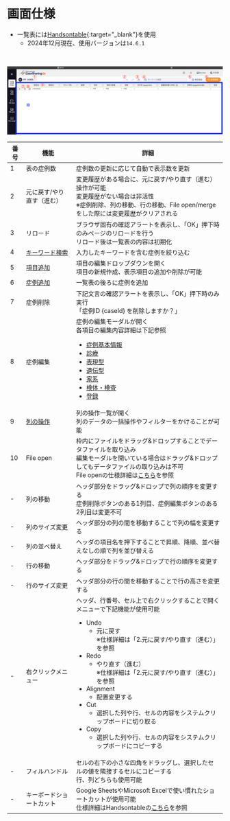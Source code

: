 # 画面仕様

- 一覧表には[Handsontable](https://handsontable.com/){:target="_blank"}を使用
    - 2024年12月現在、使用バージョンは`14.6.1`

<br>

![Casesのスクリーンショット](../assets/images/cases_20241201.png)

<table>
  <thead>
    <tr>
      <th>番号</th>
      <th>機能</th>
      <th>詳細</th>
    </tr>
  </thead>
  <tbody>
    <tr>
      <td>1</td>
      <td>表の症例数</td>
      <td>症例数の更新に応じて自動で表示数を更新</td>
    </tr>
    <tr>
      <td>2</td>
      <td>元に戻す/やり直す（進む）</td>
      <td>変更履歴がある場合に、元に戻す/やり直す（進む）操作が可能<br>変更履歴がない場合は非活性<br>※症例削除、列の移動、行の移動、File open/mergeをした際には変更履歴がクリアされる</td>
    </tr>
    <tr>
      <td>3</td>
      <td>リロード</td>
      <td>ブラウザ固有の確認アラートを表示し、「OK」押下時のみページのリロードを行う<br>リロード後は一覧表の内容は初期化</td>
    </tr>
    <tr>
      <td>4</td>
      <td><a href="../operations/search-keyword">キーワード検索</a></td>
      <td>入力したキーワードを含む症例を絞り込む</td>
    </tr>
    <tr>
      <td>5</td>
      <td><a href="../operations/add-items">項目追加</a></td>
      <td>項目の編集ドロップダウンを開く<br>項目の新規作成、表示項目の追加や削除が可能</td>
    </tr>
    <tr>
      <td>6</td>
      <td><a href="../operations/add-case">症例追加</a></td>
      <td>一覧表の後ろに症例を追加</td>
    </tr>
    <tr>
      <td>7</td>
      <td>症例削除</td>
      <td>下記文言の確認アラートを表示し、「OK」押下時のみ実行<br>「症例ID {caseId} を削除しますか？」</td>
    </tr>
    <tr>
      <td>8</td>
      <td>症例編集</td>
      <td>
        症例の編集モーダルが開く<br>
        各項目の編集内容詳細は下記参照<br>
        <ul>
          <li><a href="../edit/case-basic-information">症例基本情報</a></li>
          <li><a href="../edit/medical">診療</a></li>
          <li><a href="../edit/phenotype">表現型</a></li>
          <li><a href="../edit/genotype">遺伝型</a></li>
          <li><a href="../edit/family-info">家系</a></li>
          <li><a href="../edit/sample-info">検体・検査</a></li>
          <li><a href="../edit/registration">登録</a></li>
        </ul>
      </td>
    </tr>
    <tr>
      <td>9</td>
      <td><a href="../operations/operation-column">列の操作</a></td>
      <td>列の操作一覧が開く<br>列のデータの一括操作やフィルターをかけることが可能</td>
    </tr>
    <tr>
      <td>10</td>
      <td>File open</td>
      <td>
        枠内にファイルをドラッグ&ドロップすることでデータファイルを取り込み<br>
        編集モーダルを開いている場合はドラッグ&ドロップしてもデータファイルの取り込みは不可<br>
        File openの仕様詳細は<a href="../../file-open/specifications">こちら</a>を参照
      </td>
    </tr>
    <tr>
      <td>-</td>
      <td>列の移動</td>
      <td>
        ヘッダ部分をドラッグ&ドロップで列の順序を変更する<br>
        症例削除ボタンのある1列目、症例編集ボタンのある2列目は変更不可
      </td>
    </tr>
    <tr>
      <td>-</td>
      <td>列のサイズ変更</td>
      <td>ヘッダ部分の列の間を移動することで列の幅を変更する</td>
    </tr>
    <tr>
      <td>-</td>
      <td>列の並べ替え</td>
      <td>ヘッダの項目名を押下することで昇順、降順、並べ替えなしの順で列を並び替える</td>
    </tr>
    <tr>
      <td>-</td>
      <td>行の移動</td>
      <td>ヘッダ部分をドラッグ&ドロップで行の順序を変更する</td>
    </tr>
    <tr>
      <td>-</td>
      <td>行のサイズ変更</td>
      <td>ヘッダ部分の行の間を移動することで行の高さを変更する</td>
    </tr>
    <tr>
      <td>-</td>
      <td>右クリックメニュー</td>
      <td>
        ヘッダ、行番号、セル上で右クリックすることで開くメニューで下記機能が使用可能<br>
        <ul>
          <li>
            Undo
            <ul><li>元に戻す<br>※仕様詳細は「2.元に戻す/やり直す（進む）」を参照</li></ul>
          </li>
          <li>
            Redo
            <ul><li>やり直す（進む）<br>※仕様詳細は「2.元に戻す/やり直す（進む）」を参照</li></ul>
          </li>
          <li>
            Alignment
            <ul><li>配置変更する</li></ul>
          </li>
          <li>
            Cut
            <ul><li>選択した列や行、セルの内容をシステムクリップボードに切り取る</li></ul>
          </li>
          <li>
            Copy
            <ul><li>選択した列や行、セルの内容をシステムクリップボードにコピーする</li></ul>
          </li>
        </ul>
      </td>
    </tr>
    <tr>
      <td>-</td>
      <td>フィルハンドル</td>
      <td>
        セルの右下の小さな四角をドラッグし、選択したセルの値を隣接するセルにコピーする<br>
        行、列どちらも使用可能
      </td>
    </tr>
    <tr>
      <td>-</td>
      <td>キーボードショートカット</td>
      <td>
        Google SheetsやMicrosoft Excelで使い慣れたショートカットが使用可能<br>
        仕様詳細はHandsontableの<a href="https://handsontable.com/docs/14.6/javascript-data-grid/keyboard-shortcuts/" target="_blank">こちら</a>を参照
      </td>
    </tr>
  </tbody>
</table>